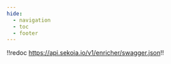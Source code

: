 ```yaml
---
hide:
  - navigation
  - toc
  - footer
---
```


!!redoc https://api.sekoia.io/v1/enricher/swagger.json!!
